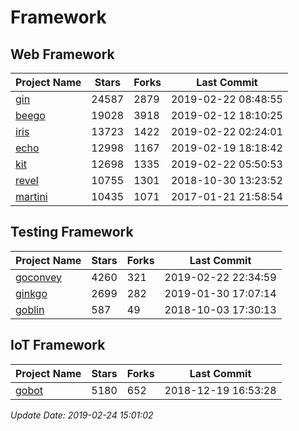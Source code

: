 # Framework

## Web Framework

| Project Name | Stars | Forks | Last Commit |
| ------------ | ----- | ----- | ----------- |
| [gin](https://github.com/gin-gonic/gin) | 24587 | 2879 | 2019-02-22 08:48:55 |
| [beego](https://github.com/astaxie/beego) | 19028 | 3918 | 2019-02-12 18:10:25 |
| [iris](https://github.com/kataras/iris) | 13723 | 1422 | 2019-02-22 02:24:01 |
| [echo](https://github.com/labstack/echo) | 12998 | 1167 | 2019-02-19 18:18:42 |
| [kit](https://github.com/go-kit/kit) | 12698 | 1335 | 2019-02-22 05:50:53 |
| [revel](https://github.com/revel/revel) | 10755 | 1301 | 2018-10-30 13:23:52 |
| [martini](https://github.com/go-martini/martini) | 10435 | 1071 | 2017-01-21 21:58:54 |

## Testing Framework

| Project Name | Stars | Forks | Last Commit |
| ------------ | ----- | ----- | ----------- |
| [goconvey](https://github.com/smartystreets/goconvey) | 4260 | 321 | 2019-02-22 22:34:59 |
| [ginkgo](https://github.com/onsi/ginkgo) | 2699 | 282 | 2019-01-30 17:07:14 |
| [goblin](https://github.com/franela/goblin) | 587 | 49 | 2018-10-03 17:30:13 |

## IoT Framework

| Project Name | Stars | Forks | Last Commit |
| ------------ | ----- | ----- | ----------- |
| [gobot](https://github.com/hybridgroup/gobot) | 5180 | 652 | 2018-12-19 16:53:28 |

*Update Date: 2019-02-24 15:01:02*